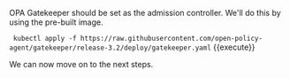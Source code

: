 OPA Gatekeeper should be set as the admission controller. We'll do this by using the pre-built image. 

``` kubectl apply -f https://raw.githubusercontent.com/open-policy-agent/gatekeeper/release-3.2/deploy/gatekeeper.yaml``` {{execute}}

We can now move on to the next steps.
